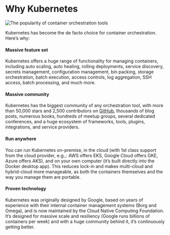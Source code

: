 # Why Kubernetes

![The popularity of container orchestration tools](/img/guides/build-it-yourself/kubernetes-cluster/docker-orchestration-google-trends.png)

Kubernetes has become the de facto choice for container orchestration. Here’s why:

<div className="dlist">

#### Massive feature set

Kubernetes offers a huge range of functionality for managing containers, including auto scaling, auto healing,
rolling deployments, service discovery, secrets management, configuration management, bin packing, storage
orchestration, batch execution, access controls, log aggregation, SSH access, batch processing, and much more.

#### Massive community

Kubernetes has the biggest community of any orchestration tool, with more than 50,000 stars and 2,500 contributors on
[GitHub](https://github.com/kubernetes/kubernetes), thousands of blog posts, numerous books, hundreds of meetup groups,
several dedicated conferences, and a huge ecosystem of frameworks, tools, plugins, integrations, and service
providers.

#### Run anywhere

You can run Kubernetes on-premise, in the cloud (with 1st class support from the cloud provider, e.g.,: AWS offers
EKS, Google Cloud offers GKE, Azure offers AKS), and on your own computer (it’s built directly into the Docker
desktop app). This reduces lock-in and makes multi-cloud and hybrid-cloud more manageable, as both the containers
themselves and the way you manage them are portable.

#### Proven technology

Kubernetes was originally designed by Google, based on years of experience with their internal container management
systems (Borg and Omega), and is now maintained by the Cloud Native Computing Foundation. It’s designed for massive
scale and resiliency (Google runs billions of containers per week) and with a huge community behind it, it’s
continuously getting better.


</div>


<!-- ##DOCS-SOURCER-START
{
  "sourcePlugin": "local-copier",
  "hash": "87ef2e892443e7eb5ba94d715722233f"
}
##DOCS-SOURCER-END -->
